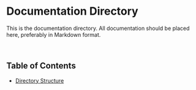 # Documentation Directory

This is the documentation directory. All documentation should be placed here, preferably
in Markdown format.

<br>

## Table of Contents

* [Directory Structure](./directory-structure.md)
